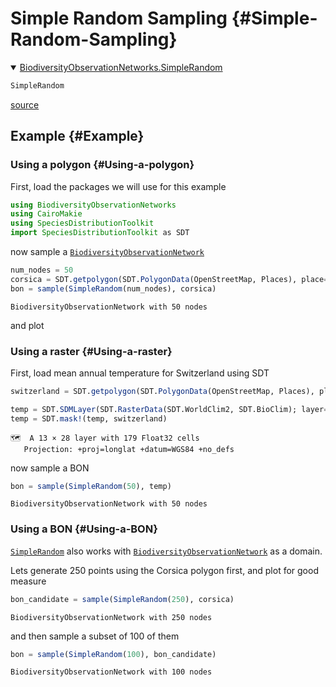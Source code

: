 
# Simple Random Sampling {#Simple-Random-Sampling}
<details class='jldocstring custom-block' open>
<summary><a id='BiodiversityObservationNetworks.SimpleRandom-reference-samplers-simplerandom' href='#BiodiversityObservationNetworks.SimpleRandom-reference-samplers-simplerandom'><span class="jlbinding">BiodiversityObservationNetworks.SimpleRandom</span></a> <Badge type="info" class="jlObjectType jlType" text="Type" /></summary>



```julia
SimpleRandom
```



<Badge type="info" class="source-link" text="source"><a href="https://github.com/PoisotLab/BiodiversityObservationNetworks.jl/blob/dd283e4ba53def0fcf6dde9cd8522075462b9a38/src/samplers/simplerandom.jl#L1-L3" target="_blank" rel="noreferrer">source</a></Badge>

</details>


## Example {#Example}

### Using a polygon {#Using-a-polygon}

First, load the packages we will use for this example

```julia
using BiodiversityObservationNetworks
using CairoMakie
using SpeciesDistributionToolkit
import SpeciesDistributionToolkit as SDT
```


now sample a [`BiodiversityObservationNetwork`](/reference/api#BiodiversityObservationNetworks.BiodiversityObservationNetwork)

```julia
num_nodes = 50
corsica = SDT.getpolygon(SDT.PolygonData(OpenStreetMap, Places), place="Corsica")
bon = sample(SimpleRandom(num_nodes), corsica)
```


```ansi
BiodiversityObservationNetwork with 50 nodes
```


and plot

### Using a raster {#Using-a-raster}

First, load mean annual temperature for Switzerland using SDT

```julia
switzerland = SDT.getpolygon(SDT.PolygonData(OpenStreetMap, Places), place="Switzerland")

temp = SDT.SDMLayer(SDT.RasterData(SDT.WorldClim2, SDT.BioClim); layer=1, SDT.boundingbox(switzerland)...)
temp = SDT.mask!(temp, switzerland)
```


```ansi
🗺️  A 13 × 28 layer with 179 Float32 cells
   Projection: +proj=longlat +datum=WGS84 +no_defs
```


now sample a BON

```julia
bon = sample(SimpleRandom(50), temp)
```


```ansi
BiodiversityObservationNetwork with 50 nodes
```


### Using a BON {#Using-a-BON}

[`SimpleRandom`](/reference/api#BiodiversityObservationNetworks.SimpleRandom) also works with [`BiodiversityObservationNetwork`](/reference/api#BiodiversityObservationNetworks.BiodiversityObservationNetwork) as a domain.

Lets generate 250 points using the Corsica polygon first, and plot for good measure

```julia
bon_candidate = sample(SimpleRandom(250), corsica)
```


```ansi
BiodiversityObservationNetwork with 250 nodes
```


and then sample a subset of 100 of them

```julia
bon = sample(SimpleRandom(100), bon_candidate)
```


```ansi
BiodiversityObservationNetwork with 100 nodes
```


